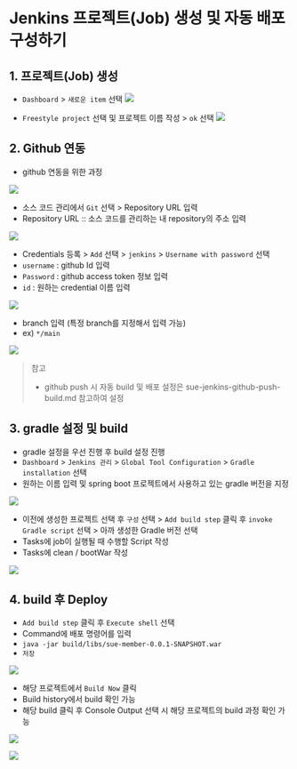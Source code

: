 # Jenkins 프로젝트(Job) 생성 및 자동 배포 구성하기

## 1. 프로젝트(Job) 생성

- `Dashboard` > `새로운 item` 선택 
![](https://velog.velcdn.com/images/imsooyeon/post/14d0765d-744c-4a8c-981c-4faf166c06be/image.png)

- `Freestyle project` 선택 및 프로젝트 이름 작성 > `ok` 선택
![](https://velog.velcdn.com/images/imsooyeon/post/d1e45ea6-187c-4e30-87d2-b6b2713e3c5e/image.png)

## 2. Github 연동

- github 연동을 위한 과정

![](https://velog.velcdn.com/images/imsooyeon/post/9e1e4208-7fa4-407d-9d77-bf0dd35d0f82/image.png)

- 소스 코드 관리에서 `Git` 선택 > Repository URL 입력
- Repository URL :: 소스 코드를 관리하는 내 repository의 주소 입력

![](https://velog.velcdn.com/images/imsooyeon/post/3822cb7e-4f0a-49a4-8f9a-5441fefa58df/image.png)

- Credentials 등록 > `Add` 선택 > `jenkins` > `Username with password` 선택
- `username` : github Id 입력
- `Password` : github access token 정보 입력
- `id` : 원하는 credential 이름 입력

![](https://velog.velcdn.com/images/imsooyeon/post/6ecdec51-4603-49ba-aa8e-4a6a61a2404d/image.png)

- branch 입력 (특정 branch를 지정해서 입력 가능)
- ex) `*/main`

![](https://velog.velcdn.com/images/imsooyeon/post/209c7613-1f46-43cb-baaf-0adb48ddba2c/image.png)

> 참고
> - github push 시 자동 build 및 배포 설정은 sue-jenkins-github-push-build.md 참고하여 설정

## 3. gradle 설정 및 build

- gradle 설정을 우선 진행 후 build 설정 진행
- `Dashboard` > `Jenkins 관리` > `Global Tool Configuration` > `Gradle installation` 선택 
- 원하는 이름 입력 및 spring boot 프로젝트에서 사용하고 있는 gradle 버전을 지정

![](https://velog.velcdn.com/images/imsooyeon/post/38d6ab77-5f44-4397-9455-e2cae070e011/image.png)


- 이전에 생성한 프로젝트 선택 후 `구성` 선택 > `Add build step` 클릭 후 `invoke Gradle script` 선택 > 아까 생성한 Gradle 버전 선택
- Tasks에 job이 실행될 때 수행할 Script 작성
- Tasks에 clean / bootWar 작성

![](https://velog.velcdn.com/images/imsooyeon/post/1132ca0b-7376-44d6-99a9-2953ecfc9d23/image.png)

## 4. build 후 Deploy

- `Add build step` 클릭 후 `Execute shell` 선택
- Command에 배포 명령어를 입력
- `java -jar build/libs/sue-member-0.0.1-SNAPSHOT.war`
- `저장`

![](https://velog.velcdn.com/images/imsooyeon/post/fc10a560-bc10-4d5f-8316-b84fdd7bcb4b/image.png)

- 해당 프로젝트에서 `Build Now` 클릭
- Build history에서 build 확인 가능
- 해당 build 클릭 후 Console Output 선택 시 해당 프로젝트의 build 과정 확인 가능

![](https://velog.velcdn.com/images/imsooyeon/post/0af9204a-fe6b-413b-8e21-417d9d19fc34/image.png)

![](https://velog.velcdn.com/images/imsooyeon/post/022a5431-dff5-48f9-9a71-4644fcf991cf/image.png)
